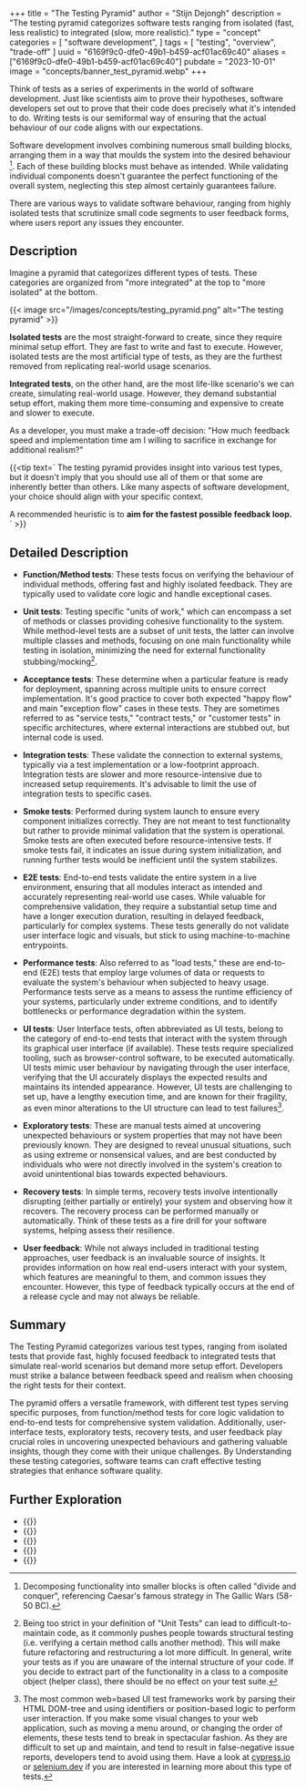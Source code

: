 +++
title = "The Testing Pyramid"
author = "Stijn Dejongh"
description = "The testing pyramid categorizes software tests ranging from isolated (fast, less realistic) to integrated (slow, more realistic)."
type = "concept"
categories = [
    "software development",
]
tags = [
    "testing", "overview", "trade-off"
]
uuid = "6169f9c0-dfe0-49b1-b459-acf01ac69c40"
aliases = ["6169f9c0-dfe0-49b1-b459-acf01ac69c40"]
pubdate = "2023-10-01"
image = "concepts/banner_test_pyramid.webp"
+++

Think of tests as a series of experiments in the world of software development. Just like scientists aim to prove their hypotheses, software
developers set out to prove that their code does precisely what it's intended to do. Writing tests is our semiformal way of ensuring that the
actual behaviour of our code aligns with our expectations.

Software development involves combining numerous small building blocks, arranging them in a way that moulds the system into the desired behaviour
[^1].
Each of these building blocks must behave as intended. While validating individual components doesn't guarantee the perfect functioning of the
overall system, neglecting this step almost certainly guarantees failure.

There are various ways to validate software behaviour, ranging from highly isolated tests that scrutinize small code segments to user feedback 
forms,
where users report any issues they encounter.

## Description

Imagine a pyramid that categorizes different types of tests. These categories are organized from "more integrated" at the top to "more isolated" at
the bottom.

{{< image src="/images/concepts/testing_pyramid.png" alt="The testing pyramid" >}}

**Isolated tests** are the most straight-forward to create, since they require minimal setup effort.
They are fast to write and fast to execute. However, isolated tests are the most artificial type of tests, as they are the furthest removed from
replicating real-world usage scenarios.

**Integrated tests**, on the other hand, are the most life-like scenario's we can create, simulating real-world usage. However, they demand
substantial setup effort, making them more time-consuming and expensive to create and slower to execute.

As a developer, you must make a trade-off decision: "How much feedback speed and implementation time am I willing to sacrifice in exchange for
additional realism?"

{{<tip text=`
The testing pyramid provides insight into various test types, but it doesn't imply that you should use all of them or that some are inherently
better than others. Like many aspects of software development, your choice should align with your specific context.

A recommended heuristic is to **aim for the fastest possible feedback loop.**
` >}}

## Detailed Description

* **Function/Method tests**: These tests focus on verifying the behaviour of individual methods, offering fast and highly isolated feedback. They are
  typically used to validate core logic and handle exceptional cases.

* **Unit tests**: Testing specific "units of work," which can encompass a set of methods or classes providing cohesive functionality to the system.
  While method-level tests are a subset of unit tests, the latter can involve multiple classes and methods, focusing on one main functionality while
  testing in isolation, minimizing the need for external functionality stubbing/mocking[^2].

* **Acceptance tests**: These determine when a particular feature is ready for deployment, spanning across multiple units to ensure correct
  implementation. It's good practice to cover both expected "happy flow" and main "exception flow" cases in these tests. They are sometimes referred
  to as "service tests," "contract tests," or "customer tests" in specific architectures, where external interactions are stubbed out, but internal
  code is used.

* **Integration tests**: These validate the connection to external systems, typically via a test implementation or a low-footprint approach.
  Integration tests are slower and more resource-intensive due to increased setup requirements. It's advisable to limit the use of integration tests
  to specific cases.

* **Smoke tests**: Performed during system launch to ensure every component initializes correctly. They are not meant to test functionality but
  rather to provide minimal validation that the system is operational. Smoke tests are often executed before resource-intensive tests. If smoke
  tests fail, it indicates an issue during system initialization, and running further tests would be inefficient until the system stabilizes.

* **E2E tests**: End-to-end tests validate the entire system in a live environment, ensuring that all modules interact as intended and accurately
  representing real-world use cases. While valuable for comprehensive validation, they require a substantial setup time and have a longer execution
  duration, resulting in delayed feedback, particularly for complex systems. These tests generally do not validate user interface logic and
  visuals, but stick to using machine-to-machine entrypoints.

* **Performance tests**: Also referred to as "load tests," these are end-to-end (E2E) tests that employ large volumes of data or requests to
  evaluate the system's behaviour when subjected to heavy usage. Performance tests serve as a means to assess the runtime efficiency of your systems,
  particularly under extreme conditions, and to identify bottlenecks or performance degradation within the system.

* **UI tests**: User Interface tests, often abbreviated as UI tests, belong to the category of end-to-end tests that interact with the system
  through its graphical user interface (if available). These tests require specialized tooling, such as browser-control software, to be executed
  automatically. UI tests mimic user behaviour by navigating through the user interface, verifying that the UI accurately displays the expected
  results and maintains its intended appearance. However, UI tests are challenging to set up, have a lengthy execution time, and are known for their
  fragility, as even minor alterations to the UI structure can lead to test failures[^3].

* **Exploratory tests**: These are manual tests aimed at uncovering unexpected behaviours or system properties that may not have been previously
  known. They are designed to reveal unusual situations, such as using extreme or nonsensical values, and are best conducted by individuals who were
  not directly involved in the system's creation to avoid unintentional bias towards expected behaviours.

* **Recovery tests**: In simple terms, recovery tests involve intentionally disrupting (either partially or entirely) your system and observing how
  it recovers. The recovery process can be performed manually or automatically. Think of these tests as a fire drill for your software systems,
  helping assess their resilience.

* **User feedback**: While not always included in traditional testing approaches, user feedback is an invaluable source of insights. It provides
  information on how real end-users interact with your system, which features are meaningful to them, and common issues they encounter. However,
  this type of feedback typically occurs at the end of a release cycle and may not always be reliable.

## Summary

The Testing Pyramid categorizes various test types, ranging from isolated tests that provide fast, highly focused feedback to integrated tests that
simulate real-world scenarios but demand more setup effort. Developers must strike a balance between feedback speed and realism when choosing the
right tests for their context. 

The pyramid offers a versatile framework, with different test types serving specific purposes, from function/method
tests for core logic validation to end-to-end tests for comprehensive system validation. Additionally, user-interface tests, exploratory tests, 
recovery tests, and user feedback play crucial roles in uncovering unexpected behaviours and gathering valuable insights, though they come with their unique challenges. By
Understanding these testing categories, software teams can craft effective testing strategies that enhance software quality.

## Further Exploration

* {{<reference author="Fowler, M."
  year="2018"
  title="The Practical Test Pyramid"
  site="MartinFowler.com"
  link="https://martinfowler.com/articles/practical-test-pyramid.html" >}}
* {{<reference author="Cohn, M."
  year="2010"
  title="Succeeding with Agile: Software Development Using Scrum"
  isbn="0321579364"
  publisher="Addison-Wesley"
  link="https://www.goodreads.com/en/book/show/6707987-succeeding-with-agile" >}}
* {{<reference author="Kaner, C.; Bach, J.; Pettichord, B."
  year="2001"
  title="Lessons Learned in Software Testing: A Context-Driven Approach"
  isbn="9780471081128"
  publisher="Wiley"
  link="https://www.oreilly.com/library/view/lessons-learned-in/9780471081128/" >}}
* {{<reference author="Beck, K. & Andres, C."
  year="2004"
  title="Extreme Programming Explained: Embrace Change"
  isbn="9780321278654"
  publisher="Addison-Wesley"
  link="https://www.goodreads.com/book/show/67833.Extreme_Programming_Explained" >}}
* {{<reference author="SE Daily podcast"
  year="2019"
  title="Facebook Engineering Process with Kent Beck"
  site="Software Engineer Daily"
  link="https://softwareengineeringdaily.com/2019/08/28/facebook-engineering-process-with-kent-beck" >}}

[^1]: Decomposing functionality into smaller blocks is often called "divide and conquer", referencing Caesar's famous strategy in The Gallic
Wars (58-50 BC).

[^2]: Being too strict in your definition of "Unit Tests" can lead to difficult-to-maintain code, as it commonly pushes people towards
structural testing (i.e. verifying a certain method calls another method). This will make future refactoring and restructuring a lot more
difficult. In general, write your tests as if you are unaware of the internal structure of your code. If you decide to extract part of the
functionality in a class to a composite object (helper class), there should be no effect on your test suite.

[^3]: The most common web=based UI test frameworks work by parsing their HTML DOM-tree and using identifiers or position-based
logic to perform user interaction. If you make some visual changes to your web application, such as moving a menu around, or changing the order
of elements, these tests tend to break in spectacular fashion. As they are difficult to set up and maintain, and tend to result in false-negative
issue reports, developers tend to avoid using them. Have a look at [cypress.io](https://www.cypress.io/)
or [selenium.dev](https://www.selenium.dev/) if you are interested in learning more about this type of tests.